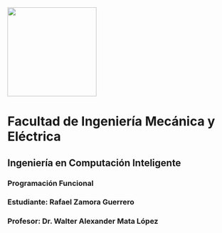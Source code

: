 <img src="https://user-images.githubusercontent.com/14845203/190489800-59a8b8c6-353f-4537-bb7e-0c0a63ef1109.png" width="200">


# Facultad de Ingeniería Mecánica y Eléctrica
## Ingeniería en Computación Inteligente
### Programación Funcional
### Estudiante: Rafael Zamora Guerrero
### Profesor: Dr. Walter Alexander Mata López